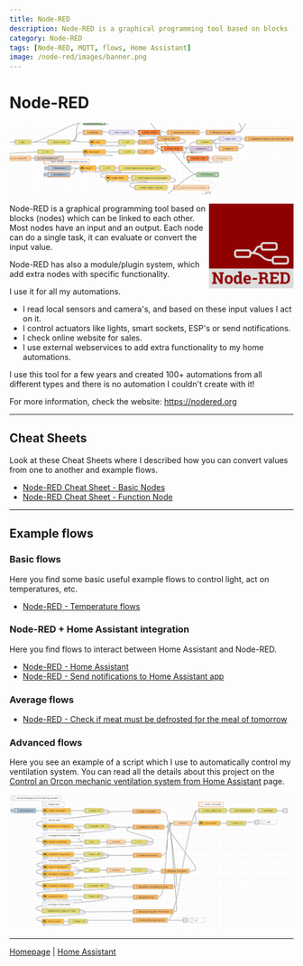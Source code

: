 ```yaml
---
title: Node-RED
description: Node-RED is a graphical programming tool based on blocks (nodes) which can be linked to each other to create automations.
category: Node-RED
tags: [Node-RED, MQTT, flows, Home Assistant]
image: /node-red/images/banner.png
---
```

# Node-RED

![Banner](images/banner.png)

<img style="float: right;" src="images/node-red_logo.png" alt="Node-RED logo" width="150px">

Node-RED is a graphical programming tool based on blocks (nodes) which can be linked to each other. 
Most nodes have an input and an output. Each node can do a single task, it can evaluate or convert the input value. 

Node-RED has also a module/plugin system, which add extra nodes with specific functionality.

I use it for all my automations. 
* I read local sensors and camera's, and based on these input values I act on it.
* I control actuators like lights, smart sockets, ESP's or send notifications.
* I check online website for sales.
* I use external webservices to add extra functionality to my home automations.

I use this tool for a few years and created 100+ automations from all different types and there is no automation I couldn't create with it!

For more information, check the website: https://nodered.org

---

## Cheat Sheets
Look at these Cheat Sheets where I described how you can convert values from one to another and example flows.

* [Node-RED Cheat Sheet - Basic Nodes](node-red_cheatsheet-basic_nodes)
* [Node-RED Cheat Sheet - Function Node](node-red_cheatsheet-function_node)

---

## Example flows

### Basic flows

Here you find some basic useful example flows to control light, act on temperatures, etc.

* [Node-RED - Temperature flows](node-red_temperature_flows)

###  Node-RED + Home Assistant integration

Here you find flows to interact between Home Assistant and Node-RED.

* [Node-RED - Home Assistant](node-red_home-assistant)
* [Node-RED - Send notifications to Home Assistant app](node-red_homeassistant_notification)

### Average flows

* [Node-RED - Check if meat must be defrosted for the meal of tomorrow](../homeassistant/homeassistant_dashboard_mealie#out-of-the-freezer-the-evening-before)

### Advanced flows
Here you see an example of a script which I use to automatically control my ventilation system.
You can read all the details about this project on the [Control an Orcon mechanic ventilation system from Home Assistant](../esphome/orcon_mechanic_ventilation) page.

<a href="../esphome/orcon_images/script_node-red.png" target="_blank">
<img src="../esphome/orcon_images/script_node-red.png" alt="Example Node-RED" style="width:500px">
</a>

---
[Homepage](../index) | [Home Assistant](../homeassistant/index) 